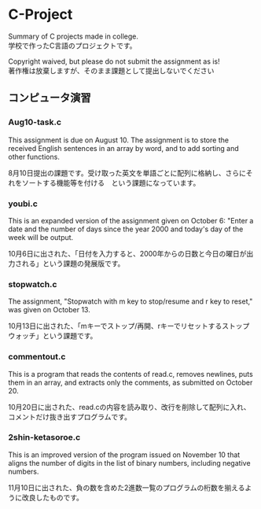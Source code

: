 # C-Project
Summary of C projects made in college.   
学校で作ったC言語のプロジェクトです。

Copyright waived, but please do not submit the assignment as is!  
著作権は放棄しますが、そのまま課題として提出しないでください

## コンピュータ演習

### Aug10-task.c　
This assignment is due on August 10. The assignment is to store the received English sentences in an array by word, and to add sorting and other functions.

8月10日提出の課題です。受け取った英文を単語ごとに配列に格納し、さらにそれをソートする機能等を付ける　という課題になっています。

### youbi.c
This is an expanded version of the assignment given on October 6: "Enter a date and the number of days since the year 2000 and today's day of the week will be output.

10月6日に出された、「日付を入力すると、2000年からの日数と今日の曜日が出力される」という課題の発展版です。

### stopwatch.c
The assignment, "Stopwatch with m key to stop/resume and r key to reset," was given on October 13.

10月13日に出された、「mキーでストップ/再開、rキーでリセットするストップウォッチ」という課題です。

### commentout.c
This is a program that reads the contents of read.c, removes newlines, puts them in an array, and extracts only the comments, as submitted on October 20.

10月20日に出された、read.cの内容を読み取り、改行を削除して配列に入れ、コメントだけ抜き出すプログラムです。

### 2shin-ketasoroe.c
This is an improved version of the program issued on November 10 that aligns the number of digits in the list of binary numbers, including negative numbers.

11月10日に出された、負の数を含めた2進数一覧のプログラムの桁数を揃えるように改良したものです。
